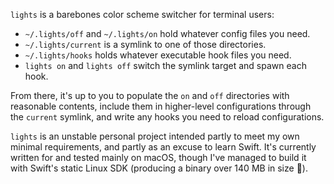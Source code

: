 `lights` is a barebones color scheme switcher for terminal users:

- `~/.lights/off` and `~/.lights/on` hold whatever config files you need.
- `~/.lights/current` is a symlink to one of those directories.
- `~/.lights/hooks` holds whatever executable hook files you need.
- `lights on` and `lights off` switch the symlink target and spawn each hook.

From there, it's up to you to populate the `on` and `off` directories with
reasonable contents, include them in higher-level configurations through the
`current` symlink, and write any hooks you need to reload configurations.

`lights` is an unstable personal project intended partly to meet my own minimal
requirements, and partly as an excuse to learn Swift. It's currently written
for and tested mainly on macOS, though I've managed to build it with Swift's
static Linux SDK (producing a binary over 140 MB in size 😬).
